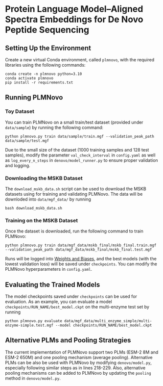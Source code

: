 # Protein Language Model–Aligned Spectra Embeddings for De Novo Peptide Sequencing

## Setting Up the Environment
Create a new virtual Conda environment, called `plmnovo`, with the required libraries using the following commands:
```
conda create -n plmnovo python=3.10
conda activate plmnovo
pip install -r requirements.txt
```

## Running PLMNovo

### Toy Dataset
You can train PLMNovo on a small train/test dataset (provided under `data/sample`) by running the following command:
```
python plmnovo.py train data/sample/train.mgf --validation_peak_path data/sample/test.mgf
```
Due to the small size of the dataset (1000 training samples and 128 test samples), modify the parameter `val_check_interval` in `config.yaml` as well as `log_every_n_steps` in `denovo/model_runner.py` to ensure proper validation and logging.

### Downloading the MSKB Dataset
The `download_mskb_data.sh` script can be used to download the MSKB datasets using for training and validating PLMNovo. The data will be downloded into `data/mgf_data/` by running
```
bash download_mskb_data.sh
```

### Training on the MSKB Dataset
Once the dataset is downloaded, run the following command to train PLMNovo:
```
python plmnovo.py train data/mgf_data/mskb_final/mskb_final.train.mgf --validation_peak_path data/mgf_data/mskb_final/mskb_final.test.mgf
```
Runs will be logged into [Weights and Biases](https://wandb.ai/site), and the best models (with the lowest validation loss) will be saved under `checkpoints`. You can modify the PLMNovo hyperparameters in `config.yaml`.

## Evaluating the Trained Models
The model checkpoints saved under `checkpoints` can be used for evaluation. As an example, you can evaluate a model `checkpoints/RUN_NAME/best_model.ckpt` on the multi-enzyme test set by running
```
python plmnovo.py evaluate data/mgf_data/multi_enzyme_simple/multi-enzyme-simple.test.mgf --model checkpoints/RUN_NAME/best_model.ckpt
```

## Alternative PLMs and Pooling Strategies
The current implementation of PLMNovo support two PLMs (ESM-2 8M and ESM-2 650M) and one pooling mechanism (average pooling). Alternative PLMs can be also be used with PLMNovo by modifying `denovo/model.py`, especially following similar steps as in lines 218-229. Also, alternative pooling mechanisms can be added to PLMNovo by updating the `pooling` method in `denovo/model.py`.

